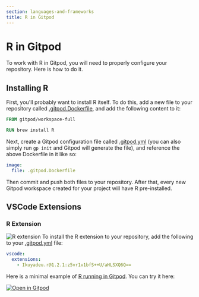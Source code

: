 ```yaml
---
section: languages-and-frameworks
title: R in Gitpod
---
```


<script context="module">
  export const prerender = true;
</script>

# R in Gitpod

To work with R in Gitpod, you will need to properly configure your repository. Here is how to do it.

## Installing R

First, you'll probably want to install R itself. To do this, add a new file to your repository called [.gitpod.Dockerfile](https://www.gitpod.io/docs/config-docker), and add the following content to it:

```dockerfile
FROM gitpod/workspace-full

RUN brew install R
```

Next, create a Gitpod configuration file called [.gitpod.yml](https://www.gitpod.io/docs/config-gitpod-file) (you can also simply run `gp init` and Gitpod will generate the file), and reference the above Dockerfile in it like so:

```yml
image:
  file: .gitpod.Dockerfile
```

Then commit and push both files to your repository. After that, every new Gitpod workspace created for your project will have R pre-installed.

## VSCode Extensions

### R Extension

![R extension](.../../../static/images/docs/RGitpod.png)
To install the R extension to your repository, add the following to your [.gitpod.yml](https://www.gitpod.io/docs/config-gitpod-file) file:

```yaml
vscode:
  extensions:
    - Ikuyadeu.r@1.2.1:z5vr1v1bfS++U/aHLSXQ6Q==
```

Here is a minimal example of [R running in Gitpod](https://github.com/gitpod-io/Gitpod-R). You can try it here:

[![Open in Gitpod](https://gitpod.io/button/open-in-gitpod.svg)](https://gitpod.io/#https://github.com/gitpod-io/Gitpod-R)
